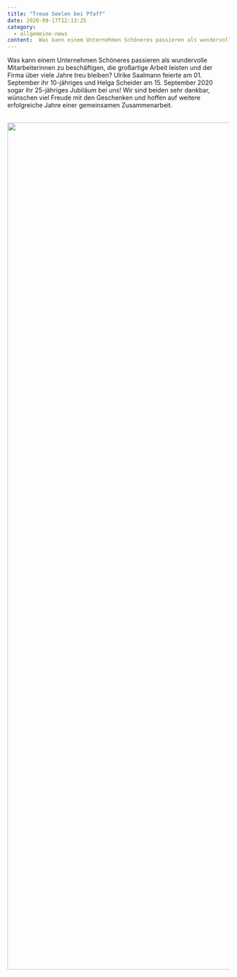 ```yaml
---
title: "Treue Seelen bei Pfaff"
date: 2020-09-17T12:13:25
category:
  - allgemeine-news
content:  Was kann einem Unternehmen Schöneres passieren als wundervolle Mitarbeiterinnen zu beschäftigen, die großartige Arbeit leisten und der Firma über viele Jahre treu bleiben? Ulrike Saalmann feierte am 01. September ihr 10-jähriges und Helga Scheider am 15. September 2020 sogar ihr 25-jähriges Jubiläum bei uns! Wir sind beiden sehr dankbar, wünschen viel Freude mit den Geschenken und hoffen auf weitere erfolgreiche Jahre einer gemeinsamen Zusammenarbeit.     
---
```


<p>Was kann einem Unternehmen Schöneres passieren als wundervolle Mitarbeiterinnen zu beschäftigen, die großartige Arbeit leisten und der Firma über viele Jahre treu bleiben? Ulrike Saalmann feierte am 01. September ihr 10-jähriges und Helga Scheider am 15. September 2020 sogar ihr 25-jähriges Jubiläum bei uns! Wir sind beiden sehr dankbar, wünschen viel Freude mit den Geschenken und hoffen auf weitere erfolgreiche Jahre einer gemeinsamen Zusammenarbeit.</p>



<p><br><img loading="lazy" width="2560" height="1920" class="wp-image-982" style="width: 1000px;" src="/IMG_4032.jpg-scaled.jpg" alt="" srcset="/IMG_4032.jpg-scaled.jpg 2560w, /IMG_4032.jpg-300x225.jpg 300w, /IMG_4032.jpg-1024x768.jpg 1024w, /IMG_4032.jpg-768x576.jpg 768w, /IMG_4032.jpg-1536x1152.jpg 1536w, /IMG_4032.jpg-2048x1536.jpg 2048w" sizes="(max-width: 2560px) 100vw, 2560px" /></p>
